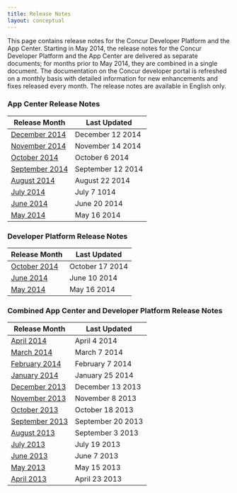 ```yaml
---
title: Release Notes 
layout: conceptual
---
```





This page contains release notes for the Concur Developer Platform and the App Center. Starting in May 2014, the release notes for the Concur Developer Platform and the App Center are delivered as separate documents; for months prior to May 2014, they are combined in a single document. The documentation on the Concur developer portal is refreshed on a monthly basis with detailed information for new enhancements and fixes released every month. The release notes are available in English only.

###  App Center Release Notes

|Release Month      	|Last Updated      |
|---------------------|------------------|
|[December 2014][1-8]	|December 12 2014  |
|[November 2014][1-7] |November 14 2014  | 
|[October 2014][1-6]  |October 6 2014    |
|[September 2014][1-5]|September 12 2014 |
|[August 2014][1-4]	  |August 22 2014    |
|[July 2014][1-3]    	|July 7 1014       |
|[June 2014][1-2]	    |June 20 2014      |
|[May 2014][1-1]      |May 16 2014       |

###  Developer Platform Release Notes

|Release Month     	|Last Updated      |
|-------------------|------------------|
|[October 2014][2-3]|October 17 2014   |
|[June 2014][2-2]   |June 10 2014      |
|[May 2014][2-1]    |May 16 2014       |

###  Combined App Center and Developer Platform Release Notes

|Release Month	        |Last Updated      |
|-----------------------|------------------|
|[April 2014][3-13]     |April 4 2014      |
|[March 2014][3-12]     |March 7 2014      | 
|[February 2014][3-11]	|February 7 2014   |
|[January 2014][3-10]   |January 25 2014   |
|[December 2013][3-9]  	|December 13 2013  |
|[November 2013][3-8]   |November 8 2013   |
|[October 2013][3-7]    |October 18 2013   |
|[September 2013][3-6]  |September 20 2013 |
|[August 2013][3-5]   	|September 3 2013  |
|[July 2013][3-4]	      |July 19 2013      |
|[June 2013][3-3]	      |June 7 2013       |
|[May 2013][3-2]        |May 15 2013       |
|[April 2013][3-1]	    |April 23 2013     |


[1-1]:https://developer.concur.com/sites/default/files/App%20Center%20Release%20Notes_client_final_May2014_0.pdf
[1-2]:https://developer.concur.com/sites/default/files/App%20Center%20Release%20Notes_draft_June2014.pdf
[1-3]:https://developer.concur.com/sites/default/files/App%20Center%20Release%20Notes_final_July2014.pdf
[1-4]:https://developer.concur.com/sites/default/files/App%20Center%20Release%20Notes_final_Aug2014.pdf
[1-5]:https://developer.concur.com/sites/default/files/App%20Center%20Release%20Notes_final_Sep2014.pdf
[1-6]:https://developer.concur.com/sites/default/files/App%20Center%20Release%20Notes_final_Oct222014.pdf
[1-7]:https://developer.concur.com/sites/default/files/App%20Center%20Release%20Notes_final_Nov142014.pdf
[1-8]:App%20Center%20Release%20Notes_DecFinal_Dec12_2014.pdf

[2-1]:https://developer.concur.com/sites/default/files/Concur%20Platform%20Release%20Notes_final_October2014.pdf
[2-2]:https://developer.concur.com/sites/default/files/Concur%20Platform%20Client%20Release%20Notes_draft_June2014.pdf
[2-3]:https://developer.concur.com/sites/default/files/Concur%20Platform%20Release%20Notes_final_October2014.pdf

[3-1]:https://developer.concur.com/sites/default/files/Concur%20Connect%20Client%20Facing%20Release%20Notes%20April%202013.pdf
[3-2]:https://developer.concur.com/sites/default/files/Concur%20Connect%20Client%20Facing%20Release%20Notes%20May%202013.pdf
[3-3]:https://developer.concur.com/sites/default/files/Concur%20Connect%20Client%20Facing%20Release%20Notes%20June%202013.pdf
[3-4]:https://developer.concur.com/sites/default/files/Concur%20Connect%20Client%20Facing%20Release%20Notes%20July%202013.pdf
[3-5]:https://developer.concur.com/sites/default/files/Concur%20Connect%20Client%20Facing%20Release%20Notes%20August%202013.pdf
[3-6]:https://developer.concur.com/sites/default/files/Concur%20Platform%20Client%20Facing%20Release%20Notes%20September%202013.pdf
[3-7]:https://developer.concur.com/sites/default/files/Concur%20Platform%20Client%20Facing%20Release%20Notes%20October%202013.pdf
[3-8]:https://developer.concur.com/sites/default/files/Concur%20Platform%20Client%20Facing%20Release%20Notes%20November%202013.pdf
[3-9]:https://developer.concur.com/sites/default/files/Concur%20Platform%20Client%20Facing%20Release%20Notes%20December%202013.pdf
[3-10]:https://developer.concur.com/sites/default/files/Concur%20Platform%20Client%20Release%20Notes_final_Jan2014.pdf
[3-11]:https://developer.concur.com/sites/default/files/Concur%20Platform%20Client%20Release%20Notes_final_Feb2014.pdf
[3-12]:https://developer.concur.com/sites/default/files/Concur%20Platform%20Client%20Release%20Notes_final_March2014.pdf
[3-13]:https://developer.concur.com/sites/default/files/Concur%20Platform%20Client%20Release%20Notes_final.pdf
